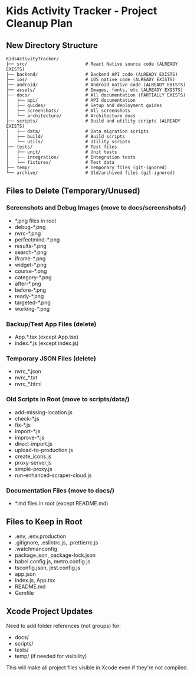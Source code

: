 # Kids Activity Tracker - Project Cleanup Plan

## New Directory Structure

```
KidsActivityTracker/
├── src/                      # React Native source code (ALREADY EXISTS)
├── backend/                  # Backend API code (ALREADY EXISTS)
├── ios/                      # iOS native code (ALREADY EXISTS)
├── android/                  # Android native code (ALREADY EXISTS)
├── assets/                   # Images, fonts, etc (ALREADY EXISTS)
├── docs/                     # All documentation (PARTIALLY EXISTS)
│   ├── api/                  # API documentation
│   ├── guides/               # Setup and deployment guides
│   ├── screenshots/          # All screenshots
│   └── architecture/         # Architecture docs
├── scripts/                  # Build and utility scripts (ALREADY EXISTS)
│   ├── data/                 # Data migration scripts
│   ├── build/                # Build scripts
│   └── utils/                # Utility scripts
├── tests/                    # Test files
│   ├── unit/                 # Unit tests
│   ├── integration/          # Integration tests
│   └── fixtures/             # Test data
├── temp/                     # Temporary files (git-ignored)
└── archive/                  # Old/archived files (git-ignored)
```

## Files to Delete (Temporary/Unused)

### Screenshots and Debug Images (move to docs/screenshots/)
- *.png files in root
- debug-*.png
- nvrc-*.png
- perfectmind-*.png
- results-*.png
- search-*.png
- iframe-*.png
- widget-*.png
- course-*.png
- category-*.png
- after-*.png
- before-*.png
- ready-*.png
- targeted-*.png
- working-*.png

### Backup/Test App Files (delete)
- App.*.tsx (except App.tsx)
- index.*.js (except index.js)

### Temporary JSON Files (delete)
- nvrc_*.json
- nvrc_*.txt
- nvrc_*.html

### Old Scripts in Root (move to scripts/data/)
- add-missing-location.js
- check-*.js
- fix-*.js
- import-*.js
- improve-*.js
- direct-import.js
- upload-to-production.js
- create_icons.js
- proxy-server.js
- simple-proxy.js
- run-enhanced-scraper-cloud.js

### Documentation Files (move to docs/)
- *.md files in root (except README.md)

## Files to Keep in Root
- .env, .env.production
- .gitignore, .eslintrc.js, .prettierrc.js
- .watchmanconfig
- package.json, package-lock.json
- babel.config.js, metro.config.js
- tsconfig.json, jest.config.js
- app.json
- index.js, App.tsx
- README.md
- Gemfile

## Xcode Project Updates

Need to add folder references (not groups) for:
- docs/
- scripts/
- tests/
- temp/ (if needed for visibility)

This will make all project files visible in Xcode even if they're not compiled.